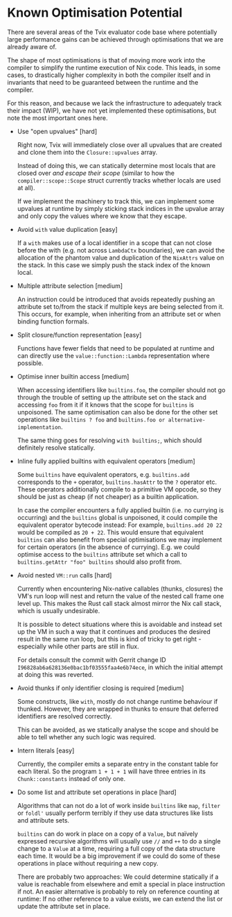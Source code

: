 Known Optimisation Potential
============================

There are several areas of the Tvix evaluator code base where
potentially large performance gains can be achieved through
optimisations that we are already aware of.

The shape of most optimisations is that of moving more work into the
compiler to simplify the runtime execution of Nix code. This leads, in
some cases, to drastically higher complexity in both the compiler
itself and in invariants that need to be guaranteed between the
runtime and the compiler.

For this reason, and because we lack the infrastructure to adequately
track their impact (WIP), we have not yet implemented these
optimisations, but note the most important ones here.

* Use "open upvalues" [hard]

  Right now, Tvix will immediately close over all upvalues that are
  created and clone them into the `Closure::upvalues` array.

  Instead of doing this, we can statically determine most locals that
  are closed over *and escape their scope* (similar to how the
  `compiler::scope::Scope` struct currently tracks whether locals are
  used at all).

  If we implement the machinery to track this, we can implement some
  upvalues at runtime by simply sticking stack indices in the upvalue
  array and only copy the values where we know that they escape.

* Avoid `with` value duplication [easy]

  If a `with` makes use of a local identifier in a scope that can not
  close before the with (e.g. not across `LambdaCtx` boundaries), we
  can avoid the allocation of the phantom value and duplication of the
  `NixAttrs` value on the stack. In this case we simply push the stack
  index of the known local.

* Multiple attribute selection [medium]

  An instruction could be introduced that avoids repeatedly pushing an
  attribute set to/from the stack if multiple keys are being selected
  from it. This occurs, for example, when inheriting from an attribute
  set or when binding function formals.

* Split closure/function representation [easy]

  Functions have fewer fields that need to be populated at runtime and
  can directly use the `value::function::Lambda` representation where
  possible.

* Optimise inner builtin access [medium]

  When accessing identifiers like `builtins.foo`, the compiler should
  not go through the trouble of setting up the attribute set on the
  stack and accessing `foo` from it if it knows that the scope for
  `builtins` is unpoisoned. The same optimisation can also be done
  for the other set operations like `builtins ? foo` and
  `builtins.foo or alternative-implementation`.

  The same thing goes for resolving `with builtins;`, which should
  definitely resolve statically.

* Inline fully applied builtins with equivalent operators [medium]

  Some `builtins` have equivalent operators, e.g. `builtins.add`
  corresponds to the `+` operator, `builtins.hasAttr` to the `?`
  operator etc. These operators additionally compile to a primitive
  VM opcode, so they should be just as cheap (if not cheaper) as
  a builtin application.

  In case the compiler encounters a fully applied builtin (i.e.
  no currying is occurring) and the `builtins` global is unpoisoned,
  it could compile the equivalent operator bytecode instead: For
  example, `builtins.add 20 22` would be compiled as `20 + 22`.
  This would ensure that equivalent `builtins` can also benefit
  from special optimisations we may implement for certain operators
  (in the absence of currying). E.g. we could optimise access
  to the `builtins` attribute set which a call to
  `builtins.getAttr "foo" builtins` should also profit from.

* Avoid nested `VM::run` calls [hard]

  Currently when encountering Nix-native callables (thunks, closures)
  the VM's run loop will nest and return the value of the nested call
  frame one level up. This makes the Rust call stack almost mirror the
  Nix call stack, which is usually undesirable.

  It is possible to detect situations where this is avoidable and
  instead set up the VM in such a way that it continues and produces
  the desired result in the same run loop, but this is kind of tricky
  to get right - especially while other parts are still in flux.

  For details consult the commit with Gerrit change ID
  `I96828ab6a628136e0bac1bf03555faa4e6b74ece`, in which the initial
  attempt at doing this was reverted.

* Avoid thunks if only identifier closing is required [medium]

  Some constructs, like `with`, mostly do not change runtime behaviour
  if thunked. However, they are wrapped in thunks to ensure that
  deferred identifiers are resolved correctly.

  This can be avoided, as we statically analyse the scope and should
  be able to tell whether any such logic was required.

* Intern literals [easy]

  Currently, the compiler emits a separate entry in the constant
  table for each literal.  So the program `1 + 1 + 1` will have
  three entries in its `Chunk::constants` instead of only one.

* Do some list and attribute set operations in place [hard]

  Algorithms that can not do a lot of work inside `builtins` like `map`,
  `filter` or `foldl'` usually perform terribly if they use data structures like
  lists and attribute sets.

  `builtins` can do work in place on a copy of a `Value`, but naïvely expressed
  recursive algorithms will usually use `//` and `++` to do a single change to a
  `Value` at a time, requiring a full copy of the data structure each time.
  It would be a big improvement if we could do some of these operations in place
  without requiring a new copy.

  There are probably two approaches: We could determine statically if a value is
  reachable from elsewhere and emit a special in place instruction if not. An
  easier alternative is probably to rely on reference counting at runtime: If no
  other reference to a value exists, we can extend the list or update the
  attribute set in place.

